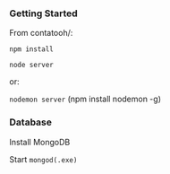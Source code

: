 ### Getting Started

From contatooh/:

`npm install`

`node server`

or:

`nodemon server`
(npm install nodemon -g)

### Database

Install MongoDB

Start `mongod(.exe)`